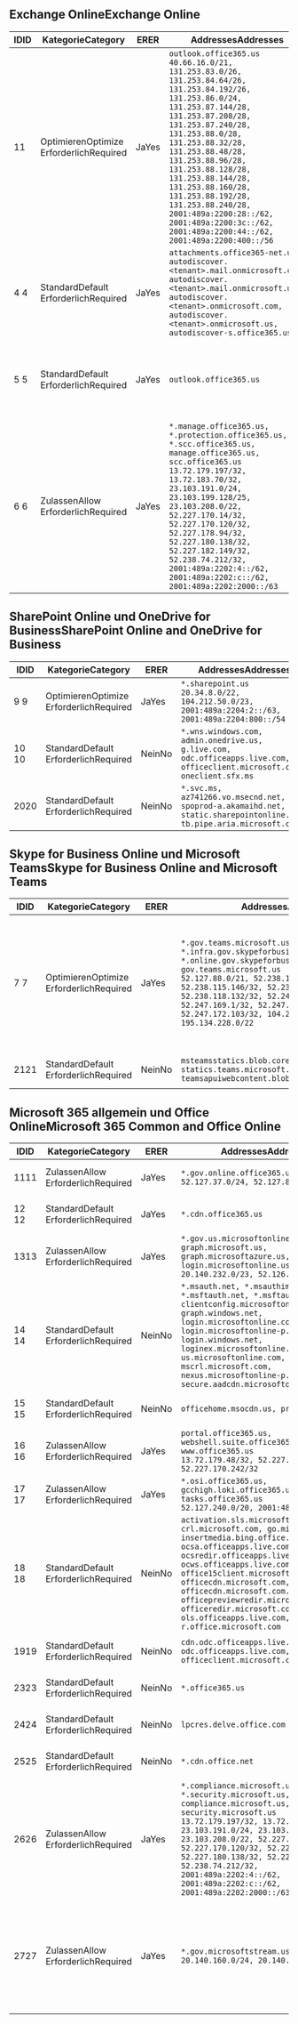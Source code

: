 <!--THIS FILE IS AUTOMATICALLY GENERATED. MANUAL CHANGES WILL BE OVERWRITTEN.-->
<!--Please contact the Office 365 Endpoints team with any questions.-->
<!--USGovGCCHigh endpoints version 2020072800-->
<!--File generated 2020-07-28 11:00:04.7668-->

## <a name="exchange-online"></a><span data-ttu-id="098ef-101">Exchange Online</span><span class="sxs-lookup"><span data-stu-id="098ef-101">Exchange Online</span></span>

<span data-ttu-id="098ef-102">ID</span><span class="sxs-lookup"><span data-stu-id="098ef-102">ID</span></span> | <span data-ttu-id="098ef-103">Kategorie</span><span class="sxs-lookup"><span data-stu-id="098ef-103">Category</span></span> | <span data-ttu-id="098ef-104">ER</span><span class="sxs-lookup"><span data-stu-id="098ef-104">ER</span></span> | <span data-ttu-id="098ef-105">Addresses</span><span class="sxs-lookup"><span data-stu-id="098ef-105">Addresses</span></span> | <span data-ttu-id="098ef-106">Ports</span><span class="sxs-lookup"><span data-stu-id="098ef-106">Ports</span></span>
-- | -------------------- | --- | ------------------------------------------------------------------------------------------------------------------------------------------------------------------------------------------------------------------------------------------------------------------------------------------------------------------------------------------------------------------------------------------------------------------------------------------------ | -------------------------------
<span data-ttu-id="098ef-107">1</span><span class="sxs-lookup"><span data-stu-id="098ef-107">1</span></span> | <span data-ttu-id="098ef-108">Optimieren</span><span class="sxs-lookup"><span data-stu-id="098ef-108">Optimize</span></span><BR><span data-ttu-id="098ef-109">Erforderlich</span><span class="sxs-lookup"><span data-stu-id="098ef-109">Required</span></span> | <span data-ttu-id="098ef-110">Ja</span><span class="sxs-lookup"><span data-stu-id="098ef-110">Yes</span></span> | `outlook.office365.us`<BR>`40.66.16.0/21, 131.253.83.0/26, 131.253.84.64/26, 131.253.84.192/26, 131.253.86.0/24, 131.253.87.144/28, 131.253.87.208/28, 131.253.87.240/28, 131.253.88.0/28, 131.253.88.32/28, 131.253.88.48/28, 131.253.88.96/28, 131.253.88.128/28, 131.253.88.144/28, 131.253.88.160/28, 131.253.88.192/28, 131.253.88.240/28, 2001:489a:2200:28::/62, 2001:489a:2200:3c::/62, 2001:489a:2200:44::/62, 2001:489a:2200:400::/56` | <span data-ttu-id="098ef-111">**TCP:** 443, 80</span><span class="sxs-lookup"><span data-stu-id="098ef-111">**TCP:** 443, 80</span></span>
<span data-ttu-id="098ef-112">4 </span><span class="sxs-lookup"><span data-stu-id="098ef-112">4</span></span> | <span data-ttu-id="098ef-113">Standard</span><span class="sxs-lookup"><span data-stu-id="098ef-113">Default</span></span><BR><span data-ttu-id="098ef-114">Erforderlich</span><span class="sxs-lookup"><span data-stu-id="098ef-114">Required</span></span> | <span data-ttu-id="098ef-115">Ja</span><span class="sxs-lookup"><span data-stu-id="098ef-115">Yes</span></span> | `attachments.office365-net.us, autodiscover.<tenant>.mail.onmicrosoft.com, autodiscover.<tenant>.mail.onmicrosoft.us, autodiscover.<tenant>.onmicrosoft.com, autodiscover.<tenant>.onmicrosoft.us, autodiscover-s.office365.us` | <span data-ttu-id="098ef-116">**TCP:** 443, 80</span><span class="sxs-lookup"><span data-stu-id="098ef-116">**TCP:** 443, 80</span></span>
<span data-ttu-id="098ef-117">5 </span><span class="sxs-lookup"><span data-stu-id="098ef-117">5</span></span> | <span data-ttu-id="098ef-118">Standard</span><span class="sxs-lookup"><span data-stu-id="098ef-118">Default</span></span><BR><span data-ttu-id="098ef-119">Erforderlich</span><span class="sxs-lookup"><span data-stu-id="098ef-119">Required</span></span> | <span data-ttu-id="098ef-120">Ja</span><span class="sxs-lookup"><span data-stu-id="098ef-120">Yes</span></span> | `outlook.office365.us` | <span data-ttu-id="098ef-121">**TCP:** 143, 25, 587, 993, 995</span><span class="sxs-lookup"><span data-stu-id="098ef-121">**TCP:** 143, 25, 587, 993, 995</span></span>
<span data-ttu-id="098ef-122">6 </span><span class="sxs-lookup"><span data-stu-id="098ef-122">6</span></span> | <span data-ttu-id="098ef-123">Zulassen</span><span class="sxs-lookup"><span data-stu-id="098ef-123">Allow</span></span><BR><span data-ttu-id="098ef-124">Erforderlich</span><span class="sxs-lookup"><span data-stu-id="098ef-124">Required</span></span> | <span data-ttu-id="098ef-125">Ja</span><span class="sxs-lookup"><span data-stu-id="098ef-125">Yes</span></span> | `*.manage.office365.us, *.protection.office365.us, *.scc.office365.us, manage.office365.us, scc.office365.us`<BR>`13.72.179.197/32, 13.72.183.70/32, 23.103.191.0/24, 23.103.199.128/25, 23.103.208.0/22, 52.227.170.14/32, 52.227.170.120/32, 52.227.178.94/32, 52.227.180.138/32, 52.227.182.149/32, 52.238.74.212/32, 2001:489a:2202:4::/62, 2001:489a:2202:c::/62, 2001:489a:2202:2000::/63` | <span data-ttu-id="098ef-126">**TCP:** 25, 443</span><span class="sxs-lookup"><span data-stu-id="098ef-126">**TCP:** 25, 443</span></span>

## <a name="sharepoint-online-and-onedrive-for-business"></a><span data-ttu-id="098ef-127">SharePoint Online und OneDrive for Business</span><span class="sxs-lookup"><span data-stu-id="098ef-127">SharePoint Online and OneDrive for Business</span></span>

<span data-ttu-id="098ef-128">ID</span><span class="sxs-lookup"><span data-stu-id="098ef-128">ID</span></span> | <span data-ttu-id="098ef-129">Kategorie</span><span class="sxs-lookup"><span data-stu-id="098ef-129">Category</span></span> | <span data-ttu-id="098ef-130">ER</span><span class="sxs-lookup"><span data-stu-id="098ef-130">ER</span></span> | <span data-ttu-id="098ef-131">Addresses</span><span class="sxs-lookup"><span data-stu-id="098ef-131">Addresses</span></span> | <span data-ttu-id="098ef-132">Ports</span><span class="sxs-lookup"><span data-stu-id="098ef-132">Ports</span></span>
-- | -------------------- | --- | ------------------------------------------------------------------------------------------------------------------------- | ----------------
<span data-ttu-id="098ef-133">9 </span><span class="sxs-lookup"><span data-stu-id="098ef-133">9</span></span> | <span data-ttu-id="098ef-134">Optimieren</span><span class="sxs-lookup"><span data-stu-id="098ef-134">Optimize</span></span><BR><span data-ttu-id="098ef-135">Erforderlich</span><span class="sxs-lookup"><span data-stu-id="098ef-135">Required</span></span> | <span data-ttu-id="098ef-136">Ja</span><span class="sxs-lookup"><span data-stu-id="098ef-136">Yes</span></span> | `*.sharepoint.us`<BR>`20.34.8.0/22, 104.212.50.0/23, 2001:489a:2204:2::/63, 2001:489a:2204:800::/54` | <span data-ttu-id="098ef-137">**TCP:** 443, 80</span><span class="sxs-lookup"><span data-stu-id="098ef-137">**TCP:** 443, 80</span></span>
<span data-ttu-id="098ef-138">10 </span><span class="sxs-lookup"><span data-stu-id="098ef-138">10</span></span> | <span data-ttu-id="098ef-139">Standard</span><span class="sxs-lookup"><span data-stu-id="098ef-139">Default</span></span><BR><span data-ttu-id="098ef-140">Erforderlich</span><span class="sxs-lookup"><span data-stu-id="098ef-140">Required</span></span> | <span data-ttu-id="098ef-141">Nein</span><span class="sxs-lookup"><span data-stu-id="098ef-141">No</span></span> | `*.wns.windows.com, admin.onedrive.us, g.live.com, odc.officeapps.live.com, officeclient.microsoft.com, oneclient.sfx.ms` | <span data-ttu-id="098ef-142">**TCP:** 443, 80</span><span class="sxs-lookup"><span data-stu-id="098ef-142">**TCP:** 443, 80</span></span>
<span data-ttu-id="098ef-143">20</span><span class="sxs-lookup"><span data-stu-id="098ef-143">20</span></span> | <span data-ttu-id="098ef-144">Standard</span><span class="sxs-lookup"><span data-stu-id="098ef-144">Default</span></span><BR><span data-ttu-id="098ef-145">Erforderlich</span><span class="sxs-lookup"><span data-stu-id="098ef-145">Required</span></span> | <span data-ttu-id="098ef-146">Nein</span><span class="sxs-lookup"><span data-stu-id="098ef-146">No</span></span> | `*.svc.ms, az741266.vo.msecnd.net, spoprod-a.akamaihd.net, static.sharepointonline.com, tb.pipe.aria.microsoft.com` | <span data-ttu-id="098ef-147">**TCP:** 443, 80</span><span class="sxs-lookup"><span data-stu-id="098ef-147">**TCP:** 443, 80</span></span>

## <a name="skype-for-business-online-and-microsoft-teams"></a><span data-ttu-id="098ef-148">Skype for Business Online und Microsoft Teams</span><span class="sxs-lookup"><span data-stu-id="098ef-148">Skype for Business Online and Microsoft Teams</span></span>

<span data-ttu-id="098ef-149">ID</span><span class="sxs-lookup"><span data-stu-id="098ef-149">ID</span></span> | <span data-ttu-id="098ef-150">Kategorie</span><span class="sxs-lookup"><span data-stu-id="098ef-150">Category</span></span> | <span data-ttu-id="098ef-151">ER</span><span class="sxs-lookup"><span data-stu-id="098ef-151">ER</span></span> | <span data-ttu-id="098ef-152">Addresses</span><span class="sxs-lookup"><span data-stu-id="098ef-152">Addresses</span></span> | <span data-ttu-id="098ef-153">Ports</span><span class="sxs-lookup"><span data-stu-id="098ef-153">Ports</span></span>
-- | -------------------- | --- | --------------------------------------------------------------------------------------------------------------------------------------------------------------------------------------------------------------------------------------------------------------------------------------------------------------------------------- | ---------------------------------------------------
<span data-ttu-id="098ef-154">7 </span><span class="sxs-lookup"><span data-stu-id="098ef-154">7</span></span> | <span data-ttu-id="098ef-155">Optimieren</span><span class="sxs-lookup"><span data-stu-id="098ef-155">Optimize</span></span><BR><span data-ttu-id="098ef-156">Erforderlich</span><span class="sxs-lookup"><span data-stu-id="098ef-156">Required</span></span> | <span data-ttu-id="098ef-157">Ja</span><span class="sxs-lookup"><span data-stu-id="098ef-157">Yes</span></span> | `*.gov.teams.microsoft.us, *.infra.gov.skypeforbusiness.us, *.online.gov.skypeforbusiness.us, gov.teams.microsoft.us`<BR>`52.127.88.0/21, 52.238.114.160/32, 52.238.115.146/32, 52.238.117.171/32, 52.238.118.132/32, 52.247.167.192/32, 52.247.169.1/32, 52.247.172.50/32, 52.247.172.103/32, 104.212.44.0/22, 195.134.228.0/22` | <span data-ttu-id="098ef-158">**TCP:** 443, 80</span><span class="sxs-lookup"><span data-stu-id="098ef-158">**TCP:** 443, 80</span></span><BR><span data-ttu-id="098ef-159">**UDP:** 3478, 3479, 3480, 3481</span><span class="sxs-lookup"><span data-stu-id="098ef-159">**UDP:** 3478, 3479, 3480, 3481</span></span>
<span data-ttu-id="098ef-160"> 21</span><span class="sxs-lookup"><span data-stu-id="098ef-160">21</span></span> | <span data-ttu-id="098ef-161">Standard</span><span class="sxs-lookup"><span data-stu-id="098ef-161">Default</span></span><BR><span data-ttu-id="098ef-162">Erforderlich</span><span class="sxs-lookup"><span data-stu-id="098ef-162">Required</span></span> | <span data-ttu-id="098ef-163">Nein</span><span class="sxs-lookup"><span data-stu-id="098ef-163">No</span></span> | `msteamsstatics.blob.core.usgovcloudapi.net, statics.teams.microsoft.com, teamsapuiwebcontent.blob.core.usgovcloudapi.net` | <span data-ttu-id="098ef-164">**TCP:** 443</span><span class="sxs-lookup"><span data-stu-id="098ef-164">**TCP:** 443</span></span>

## <a name="microsoft-365-common-and-office-online"></a><span data-ttu-id="098ef-165">Microsoft 365 allgemein und Office Online</span><span class="sxs-lookup"><span data-stu-id="098ef-165">Microsoft 365 Common and Office Online</span></span>

<span data-ttu-id="098ef-166">ID</span><span class="sxs-lookup"><span data-stu-id="098ef-166">ID</span></span> | <span data-ttu-id="098ef-167">Kategorie</span><span class="sxs-lookup"><span data-stu-id="098ef-167">Category</span></span> | <span data-ttu-id="098ef-168">ER</span><span class="sxs-lookup"><span data-stu-id="098ef-168">ER</span></span> | <span data-ttu-id="098ef-169">Addresses</span><span class="sxs-lookup"><span data-stu-id="098ef-169">Addresses</span></span> | <span data-ttu-id="098ef-170">Ports</span><span class="sxs-lookup"><span data-stu-id="098ef-170">Ports</span></span>
-- | ------------------- | --- | ---------------------------------------------------------------------------------------------------------------------------------------------------------------------------------------------------------------------------------------------------------------------------------------------------------------------------------------------------------------------------------------------- | ------------------------------------
<span data-ttu-id="098ef-171">11</span><span class="sxs-lookup"><span data-stu-id="098ef-171">11</span></span> | <span data-ttu-id="098ef-172">Zulassen</span><span class="sxs-lookup"><span data-stu-id="098ef-172">Allow</span></span><BR><span data-ttu-id="098ef-173">Erforderlich</span><span class="sxs-lookup"><span data-stu-id="098ef-173">Required</span></span> | <span data-ttu-id="098ef-174">Ja</span><span class="sxs-lookup"><span data-stu-id="098ef-174">Yes</span></span> | `*.gov.online.office365.us`<BR>`52.127.37.0/24, 52.127.82.0/23` | <span data-ttu-id="098ef-175">**TCP:** 443</span><span class="sxs-lookup"><span data-stu-id="098ef-175">**TCP:** 443</span></span>
<span data-ttu-id="098ef-176">12 </span><span class="sxs-lookup"><span data-stu-id="098ef-176">12</span></span> | <span data-ttu-id="098ef-177">Standard</span><span class="sxs-lookup"><span data-stu-id="098ef-177">Default</span></span><BR><span data-ttu-id="098ef-178">Erforderlich</span><span class="sxs-lookup"><span data-stu-id="098ef-178">Required</span></span> | <span data-ttu-id="098ef-179">Ja</span><span class="sxs-lookup"><span data-stu-id="098ef-179">Yes</span></span> | `*.cdn.office365.us` | <span data-ttu-id="098ef-180">**TCP:** 443</span><span class="sxs-lookup"><span data-stu-id="098ef-180">**TCP:** 443</span></span>
<span data-ttu-id="098ef-181">13</span><span class="sxs-lookup"><span data-stu-id="098ef-181">13</span></span> | <span data-ttu-id="098ef-182">Zulassen</span><span class="sxs-lookup"><span data-stu-id="098ef-182">Allow</span></span><BR><span data-ttu-id="098ef-183">Erforderlich</span><span class="sxs-lookup"><span data-stu-id="098ef-183">Required</span></span> | <span data-ttu-id="098ef-184">Ja</span><span class="sxs-lookup"><span data-stu-id="098ef-184">Yes</span></span> | `*.gov.us.microsoftonline.com, graph.microsoft.us, graph.microsoftazure.us, login.microsoftonline.us`<BR>`20.140.232.0/23, 52.126.194.0/23` | <span data-ttu-id="098ef-185">**TCP:** 443</span><span class="sxs-lookup"><span data-stu-id="098ef-185">**TCP:** 443</span></span>
<span data-ttu-id="098ef-186">14 </span><span class="sxs-lookup"><span data-stu-id="098ef-186">14</span></span> | <span data-ttu-id="098ef-187">Standard</span><span class="sxs-lookup"><span data-stu-id="098ef-187">Default</span></span><BR><span data-ttu-id="098ef-188">Erforderlich</span><span class="sxs-lookup"><span data-stu-id="098ef-188">Required</span></span> | <span data-ttu-id="098ef-189">Nein</span><span class="sxs-lookup"><span data-stu-id="098ef-189">No</span></span> | `*.msauth.net, *.msauthimages.us, *.msftauth.net, *.msftauthimages.us, clientconfig.microsoftonline-p.net, graph.windows.net, login.microsoftonline.com, login.microsoftonline-p.com, login.windows.net, loginex.microsoftonline.com, login-us.microsoftonline.com, mscrl.microsoft.com, nexus.microsoftonline-p.com, secure.aadcdn.microsoftonline-p.com` | <span data-ttu-id="098ef-190">**TCP:** 443</span><span class="sxs-lookup"><span data-stu-id="098ef-190">**TCP:** 443</span></span>
<span data-ttu-id="098ef-191">15 </span><span class="sxs-lookup"><span data-stu-id="098ef-191">15</span></span> | <span data-ttu-id="098ef-192">Standard</span><span class="sxs-lookup"><span data-stu-id="098ef-192">Default</span></span><BR><span data-ttu-id="098ef-193">Erforderlich</span><span class="sxs-lookup"><span data-stu-id="098ef-193">Required</span></span> | <span data-ttu-id="098ef-194">Nein</span><span class="sxs-lookup"><span data-stu-id="098ef-194">No</span></span> | `officehome.msocdn.us, prod.msocdn.us` | <span data-ttu-id="098ef-195">**TCP:** 443, 80</span><span class="sxs-lookup"><span data-stu-id="098ef-195">**TCP:** 443, 80</span></span>
<span data-ttu-id="098ef-196">16 </span><span class="sxs-lookup"><span data-stu-id="098ef-196">16</span></span> | <span data-ttu-id="098ef-197">Zulassen</span><span class="sxs-lookup"><span data-stu-id="098ef-197">Allow</span></span><BR><span data-ttu-id="098ef-198">Erforderlich</span><span class="sxs-lookup"><span data-stu-id="098ef-198">Required</span></span> | <span data-ttu-id="098ef-199">Ja</span><span class="sxs-lookup"><span data-stu-id="098ef-199">Yes</span></span> | `portal.office365.us, webshell.suite.office365.us, www.office365.us`<BR>`13.72.179.48/32, 52.227.167.206/32, 52.227.170.242/32` | <span data-ttu-id="098ef-200">**TCP:** 443, 80</span><span class="sxs-lookup"><span data-stu-id="098ef-200">**TCP:** 443, 80</span></span>
<span data-ttu-id="098ef-201">17 </span><span class="sxs-lookup"><span data-stu-id="098ef-201">17</span></span> | <span data-ttu-id="098ef-202">Zulassen</span><span class="sxs-lookup"><span data-stu-id="098ef-202">Allow</span></span><BR><span data-ttu-id="098ef-203">Erforderlich</span><span class="sxs-lookup"><span data-stu-id="098ef-203">Required</span></span> | <span data-ttu-id="098ef-204">Ja</span><span class="sxs-lookup"><span data-stu-id="098ef-204">Yes</span></span> | `*.osi.office365.us, gcchigh.loki.office365.us, tasks.office365.us`<BR>`52.127.240.0/20, 2001:489a:2206::/48` | <span data-ttu-id="098ef-205">**TCP:** 443</span><span class="sxs-lookup"><span data-stu-id="098ef-205">**TCP:** 443</span></span>
<span data-ttu-id="098ef-206">18 </span><span class="sxs-lookup"><span data-stu-id="098ef-206">18</span></span> | <span data-ttu-id="098ef-207">Standard</span><span class="sxs-lookup"><span data-stu-id="098ef-207">Default</span></span><BR><span data-ttu-id="098ef-208">Erforderlich</span><span class="sxs-lookup"><span data-stu-id="098ef-208">Required</span></span> | <span data-ttu-id="098ef-209">Nein</span><span class="sxs-lookup"><span data-stu-id="098ef-209">No</span></span> | `activation.sls.microsoft.com, crl.microsoft.com, go.microsoft.com, insertmedia.bing.office.net, ocsa.officeapps.live.com, ocsredir.officeapps.live.com, ocws.officeapps.live.com, office15client.microsoft.com, officecdn.microsoft.com, officecdn.microsoft.com.edgesuite.net, officepreviewredir.microsoft.com, officeredir.microsoft.com, ols.officeapps.live.com, r.office.microsoft.com` | <span data-ttu-id="098ef-210">**TCP:** 443, 80</span><span class="sxs-lookup"><span data-stu-id="098ef-210">**TCP:** 443, 80</span></span>
<span data-ttu-id="098ef-211">19</span><span class="sxs-lookup"><span data-stu-id="098ef-211">19</span></span> | <span data-ttu-id="098ef-212">Standard</span><span class="sxs-lookup"><span data-stu-id="098ef-212">Default</span></span><BR><span data-ttu-id="098ef-213">Erforderlich</span><span class="sxs-lookup"><span data-stu-id="098ef-213">Required</span></span> | <span data-ttu-id="098ef-214">Nein</span><span class="sxs-lookup"><span data-stu-id="098ef-214">No</span></span> | `cdn.odc.officeapps.live.com, odc.officeapps.live.com, officeclient.microsoft.com` | <span data-ttu-id="098ef-215">**TCP:** 443, 80</span><span class="sxs-lookup"><span data-stu-id="098ef-215">**TCP:** 443, 80</span></span>
<span data-ttu-id="098ef-216">23</span><span class="sxs-lookup"><span data-stu-id="098ef-216">23</span></span> | <span data-ttu-id="098ef-217">Standard</span><span class="sxs-lookup"><span data-stu-id="098ef-217">Default</span></span><BR><span data-ttu-id="098ef-218">Erforderlich</span><span class="sxs-lookup"><span data-stu-id="098ef-218">Required</span></span> | <span data-ttu-id="098ef-219">Nein</span><span class="sxs-lookup"><span data-stu-id="098ef-219">No</span></span> | `*.office365.us` | <span data-ttu-id="098ef-220">**TCP:** 443, 80</span><span class="sxs-lookup"><span data-stu-id="098ef-220">**TCP:** 443, 80</span></span>
<span data-ttu-id="098ef-221">24</span><span class="sxs-lookup"><span data-stu-id="098ef-221">24</span></span> | <span data-ttu-id="098ef-222">Standard</span><span class="sxs-lookup"><span data-stu-id="098ef-222">Default</span></span><BR><span data-ttu-id="098ef-223">Erforderlich</span><span class="sxs-lookup"><span data-stu-id="098ef-223">Required</span></span> | <span data-ttu-id="098ef-224">Nein</span><span class="sxs-lookup"><span data-stu-id="098ef-224">No</span></span> | `lpcres.delve.office.com` | <span data-ttu-id="098ef-225">**TCP:** 443</span><span class="sxs-lookup"><span data-stu-id="098ef-225">**TCP:** 443</span></span>
<span data-ttu-id="098ef-226">25</span><span class="sxs-lookup"><span data-stu-id="098ef-226">25</span></span> | <span data-ttu-id="098ef-227">Standard</span><span class="sxs-lookup"><span data-stu-id="098ef-227">Default</span></span><BR><span data-ttu-id="098ef-228">Erforderlich</span><span class="sxs-lookup"><span data-stu-id="098ef-228">Required</span></span> | <span data-ttu-id="098ef-229">Nein</span><span class="sxs-lookup"><span data-stu-id="098ef-229">No</span></span> | `*.cdn.office.net` | <span data-ttu-id="098ef-230">**TCP:** 443</span><span class="sxs-lookup"><span data-stu-id="098ef-230">**TCP:** 443</span></span>
<span data-ttu-id="098ef-231">26</span><span class="sxs-lookup"><span data-stu-id="098ef-231">26</span></span> | <span data-ttu-id="098ef-232">Zulassen</span><span class="sxs-lookup"><span data-stu-id="098ef-232">Allow</span></span><BR><span data-ttu-id="098ef-233">Erforderlich</span><span class="sxs-lookup"><span data-stu-id="098ef-233">Required</span></span> | <span data-ttu-id="098ef-234">Ja</span><span class="sxs-lookup"><span data-stu-id="098ef-234">Yes</span></span> | `*.compliance.microsoft.us, *.security.microsoft.us, compliance.microsoft.us, security.microsoft.us`<BR>`13.72.179.197/32, 13.72.183.70/32, 23.103.191.0/24, 23.103.199.128/25, 23.103.208.0/22, 52.227.170.14/32, 52.227.170.120/32, 52.227.178.94/32, 52.227.180.138/32, 52.227.182.149/32, 52.238.74.212/32, 2001:489a:2202:4::/62, 2001:489a:2202:c::/62, 2001:489a:2202:2000::/63` | <span data-ttu-id="098ef-235">**TCP:** 443, 80</span><span class="sxs-lookup"><span data-stu-id="098ef-235">**TCP:** 443, 80</span></span>
<span data-ttu-id="098ef-236">27</span><span class="sxs-lookup"><span data-stu-id="098ef-236">27</span></span> | <span data-ttu-id="098ef-237">Zulassen</span><span class="sxs-lookup"><span data-stu-id="098ef-237">Allow</span></span><BR><span data-ttu-id="098ef-238">Erforderlich</span><span class="sxs-lookup"><span data-stu-id="098ef-238">Required</span></span> | <span data-ttu-id="098ef-239">Ja</span><span class="sxs-lookup"><span data-stu-id="098ef-239">Yes</span></span> | `*.gov.microsoftstream.us`<BR>`20.140.160.0/24, 20.140.162.0/24` | <span data-ttu-id="098ef-240">**TCP:** 1935, 1936, 2935, 2936, 443</span><span class="sxs-lookup"><span data-stu-id="098ef-240">**TCP:** 1935, 1936, 2935, 2936, 443</span></span>
